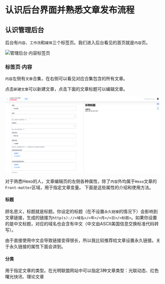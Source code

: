 # 认识后台界面并熟悉文章发布流程

## 认识管理后台 <a href="#ren-shi-guan-li-hou-tai" id="ren-shi-guan-li-hou-tai"></a>

后台有`内容`、`工作流`和`媒体`三个标签页。我们进入后台看见的首页就是`内容`页。

![管理后台·内容标签页](<../.gitbook/assets/Screenshot 2022-06-05 at 20-08-14 Bright Union International Department·CMS.png>)

### 标签页·内容

`内容`左侧有`文章`合集，在右侧可以看见对应合集包含的所有文章。

点击`新建文章`可以新建文章，点击下面的文章标题可以编辑文章。

![文章编辑页](<../.gitbook/assets/Screenshot 2022-06-05 at 20-14-04 光明联盟·网站内容管理系统.png>)

对于熟悉Hexo的人，文章编辑页的左侧各种属性，除了`内容`外均属于`Hexo`文章的`Front-matter`区域，用于指定文章变量。 下面是这些属性的介绍和使用方法。

#### 标题

顾名思义，标题就是标题。你设定的标题（在不设置`永久链接`的情况下）会影响到文章链接，生成的链接为`http(s)://<域名>/<年>/<月>/<日>/<标题>`。如果你设置的是中文标题，对应的域名也会含有中文（中文由ASCII美国信息交换标准代码转写）。

由于直接使用中文会导致链接变得很长，所以我比较推荐给文章设置永久链接。关于永久链接的属性下面会讲到。

#### 分类

用于指定文章的类型。在光明联盟网站中可以指定3种文章类型：光联动态、红色曙光快讯、理论文章
